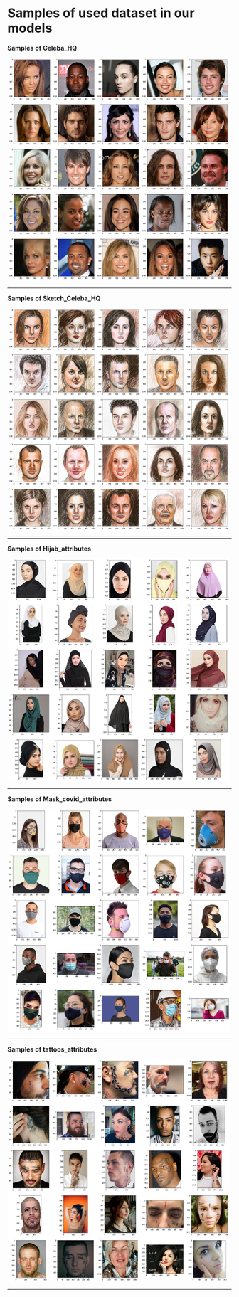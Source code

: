 # Samples of used dataset in our models 

**Samples of Celeba_HQ**


<img src="Celeba_HQ.png" width="500px" height="500px"/>

---

**Samples of Sketch_Celeba_HQ**


<img src="Sketch_Celeba_HQ.png" width="500px" height="500px"/>

---

**Samples of Hijab_attributes**


<img src="Hijab_attributes.png" width="500px" height="500px"/>

---

**Samples of Mask_covid_attributes**


<img src="Mask_covid_attributes.png" width="500px" height="500px"/>

---


**Samples of tattoos_attributes**


<img src="tattoos_attributes.png" width="500px" height="500px"/>

---



